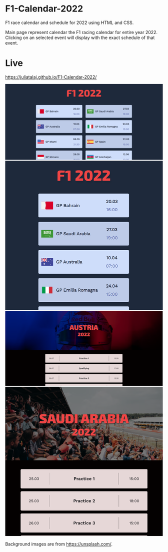 # F1-Calendar-2022
F1 race calendar and schedule for 2022 using HTML and CSS. 

Main page represent calendar the F1 racing calendar for entire year 2022. Clicking on an selected event will display with the exact schedule of that event.

# Live
https://juliatalaj.github.io/F1-Calendar-2022/

![screenshot of main page - desktop](screenshots/mainPage.png)
![screenshot of main page - tablet](screenshots/mainPageTablet.png)
![screenshot of schedule page](screenshots/schedule.png)
![screenshot of schedule page - tablet](screenshots/scheduleTablet.png)


Background images are from https://unsplash.com/.
